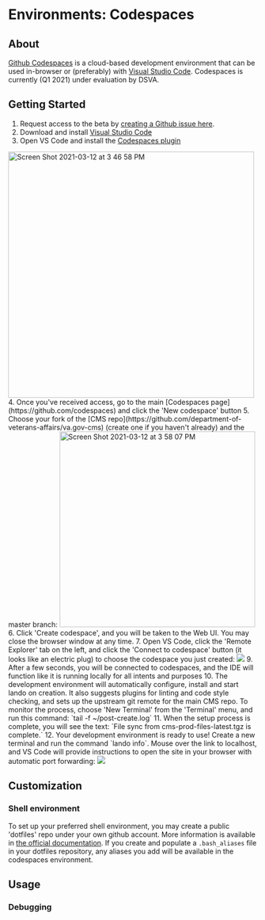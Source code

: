# Environments: Codespaces

## About

[Github Codespaces](https://github.com/features/codespaces) is a cloud-based development environment that can be used in-browser or (preferably) with [Visual Studio Code](https://code.visualstudio.com). Codespaces is currently (Q1 2021) under evaluation by DSVA.

## Getting Started

1. Request access to the beta by [creating a Github issue here](https://github.com/department-of-veterans-affairs/github-user-requests/issues/new?assignees=&labels=general+issue%2C+user-created&template=general-help-request.md&title=Add%20user%20to%20Codespaces).
2. Download and install [Visual Studio Code](https://code.visualstudio.com/download)
3. Open VS Code and install the [Codespaces plugin](https://marketplace.visualstudio.com/items?itemName=ms-vsonline.vsonline)
  <img width="497" alt="Screen Shot 2021-03-12 at 3 46 58 PM" src="https://user-images.githubusercontent.com/101649/111006584-4d24ad80-834a-11eb-84d8-b0f574880e49.png">
4. Once you've received access, go to the main [Codespaces page](https://github.com/codespaces) and click the 'New codespace' button
5. Choose your fork of the [CMS repo](https://github.com/department-of-veterans-affairs/va.gov-cms) (create one if you haven't already) and the master branch:
  <img width="395" alt="Screen Shot 2021-03-12 at 3 58 07 PM" src="https://user-images.githubusercontent.com/101649/111007305-beb12b80-834b-11eb-8c80-138586ca4720.png">
6. Click 'Create codespace', and you will be taken to the Web UI. You may close the browser window at any time.
7. Open VS Code, click the 'Remote Explorer' tab on the left, and click the 'Connect to codespace' button (it looks like an electric plug) to choose the codespace you just created:
   <img src="https://user-images.githubusercontent.com/101649/111007602-75151080-834c-11eb-8c5d-9ef73ef03b30.png">
9. After a few seconds, you will be connected to codespaces, and the IDE will function like it is running locally for all intents and purposes
10. The development environment will automatically configure, install and start lando on creation. It also suggests plugins for linting and code style checking, and sets up the upstream git remote for the main CMS repo. To monitor the process, choose 'New Terminal' from the 'Terminal' menu, and run this command: `tail -f ~/post-create.log`
11. When the setup process is complete, you will see the text: `File sync from cms-prod-files-latest.tgz is complete.`
12. Your development environment is ready to use! Create a new terminal and run the command `lando info`. Mouse over the link to localhost, and VS Code will provide instructions to open the site in your browser with automatic port forwarding:
  <img src="https://user-images.githubusercontent.com/101649/111008775-156c3480-834f-11eb-878d-10a665a777d4.png">

## Customization

### Shell environment

To set up your preferred shell environment, you may create a public 'dotfiles' repo under your own github account. More information is available in [the official documentation](https://docs.github.com/en/github/developing-online-with-codespaces/personalizing-codespaces-for-your-account). If you create and populate a `.bash_aliases` file in your dotfiles repository, any aliases you add will be available in the codespaces environment.

## Usage

### Debugging
